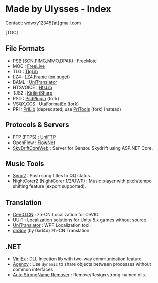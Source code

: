 # Made by Ulysses - Index

Contact: wdwxy12345{at}gmail.com

[TOC]

## File Formats
* PSB (SCN,PIMG,MMO,DPAK) : [FreeMote](https://github.com/UlyssesWu/FreeMote)
* MOC : [FreeLive](https://github.com/UlyssesWu/FreeLive)
* TLG : [TlgLib](https://github.com/Project-AZUSA/TlgLib)
* LZ4 : [LZ4.Frame](https://github.com/UlyssesWu/LZ4.Frame) ([on nuget](https://nuget.org/packages/LZ4.Frame/))
* BAML : [UniTranslator](https://github.com/UlyssesWu/BAML-Translator)
* HTSVOICE : [HtsLib](https://github.com/UlyssesWu/HtsLib)
* TJS2 : [KirikiriSharp](https://github.com/Project-AZUSA/KirikiriSharp)
* PSD : [PsdPlugin](https://github.com/Project-AZUSA/PsdPlugin) (fork)
* VSQX,CCS : [UtaFormatEx](https://github.com/VOICeVIO/UtaFormatix) (fork)
* PRI : [PriLib](https://gitee.com/Ulysses/PriLib) (deprecated; use [PriTools](https://github.com/UlyssesWu/PriTools) (fork) instead)

## Protocols & Servers
* FTP (FTPS) : [UniFTP](https://github.com/UlyssesWu/UniFTP)
* OpenFlow : [FlowNet](https://github.com/UlyssesWu/FlowNet)
* [SkyDriftCoreWeb](https://github.com/UlyssesWu/SkyDriftCoreWeb) : Server for Gensou Skydrift using ASP.NET Core.

## Music Tools
* [Sync2](https://github.com/UlyssesWu/Sync2) : Push song titles to QQ status.
* [NightCorer2](http://pan.baidu.com/s/1sjG1jtz) (NightCorer 1/2/UWP) : Music player with pitch/tempo shifting feature (export supported).

## Translation
* [CeVIO.CN](https://github.com/VOICeVIO/CeVIO.CN) : zh-CN Localization for CeVIO.
* [UUIT](https://github.com/UlyssesWu/UnityEngine.UI.Translation) : Localization solutions for Unity 5.x games without source.
* [UniTranslator](https://github.com/UlyssesWu/BAML-Translator) : WPF Localization tool.
* [dnSpy](https://github.com/0xd4d/dnSpy) (by 0xd4d) zh-CN Translation

## .NET
* [VinjEx](https://github.com/UlyssesWu/VinjEx) : DLL Injection lib with two-way communication feature.
* [Agency](https://github.com/UlyssesWu/Agency) : Use `dynamic` to share objects between processes without common interfaces.
* [Auto StrongName Remover](https://github.com/UlyssesWu/ASNR) : Remove/Resign strong-named dlls.
